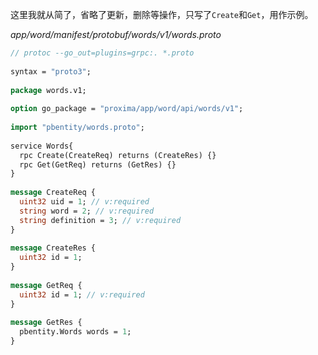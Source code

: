 这里我就从简了，省略了更新，删除等操作，只写了`Create`和`Get`，用作示例。

*app/word/manifest/protobuf/words/v1/words.proto*
```proto
// protoc --go_out=plugins=grpc:. *.proto  
  
syntax = "proto3";  
  
package words.v1;  
  
option go_package = "proxima/app/word/api/words/v1";  
  
import "pbentity/words.proto";  
  
service Words{  
  rpc Create(CreateReq) returns (CreateRes) {}  
  rpc Get(GetReq) returns (GetRes) {}  
}  
  
message CreateReq {  
  uint32 uid = 1; // v:required  
  string word = 2; // v:required  
  string definition = 3; // v:required  
}  
  
message CreateRes {  
  uint32 id = 1;  
}  
  
message GetReq {  
  uint32 id = 1; // v:required  
}  
  
message GetRes {  
  pbentity.Words words = 1;  
}
```